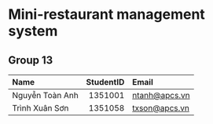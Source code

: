 Mini-restaurant management system
========================================================================================================================

Group 13
------------------------------------------------------------

| Name							| StudentID	| Email						|
|:------------------------------|----------:|:--------------------------|
| Nguyễn Toàn Anh				| 1351001	| ntanh@apcs.vn				|
| Trình Xuân Sơn				| 1351058	| txson@apcs.vn				|
